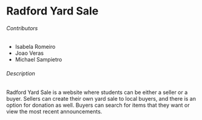 # Radford Yard Sale #
###### Contributors
* Isabela Romeiro 
* Joao Veras
* Michael Sampietro

###### Description
Radford Yard Sale is a website where students can be either a seller or a buyer. Sellers can create their own yard sale to local buyers, and there is an option for donation as well. Buyers can search for items that they want or view the most recent announcements. 